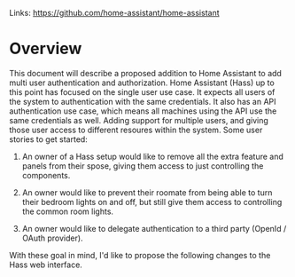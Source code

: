 Links: https://github.com/home-assistant/home-assistant

# Overview
This document will describe a proposed addition to Home Assistant to add multi user authentication and authorization.  Home Assistant (Hass) up to this point has focused on the single user use case.  It expects all users of the system to authentication with the same credentials.  It also has an API authentication use case, which means all machines using the API use the same credentials as well.  Adding support for multiple users, and giving those user access to different resoures within the system. Some user stories to get started:

1. An owner of a Hass setup would like to remove all the extra feature and panels from their spose, giving them access to just controlling the components.

2. An owner would like to prevent their roomate from being able to turn their bedroom lights on and off, but still give them access to controlling the common room lights.

3. An owner would like to delegate authentication to a third party (OpenId / OAuth provider).

With these goal in mind, I'd like to propose the following changes to the Hass web interface.
